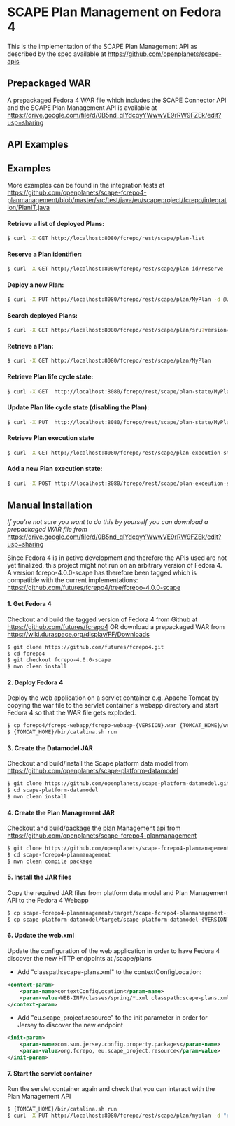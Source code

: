 SCAPE Plan Management on Fedora 4 
=================================

This is the implementation of the SCAPE Plan Management API as described by the spec available at 
https://github.com/openplanets/scape-apis

Prepackaged WAR
---------------
A prepackaged Fedora 4 WAR file which includes the SCAPE Connector API and the SCAPE Plan Management API is available at https://drive.google.com/file/d/0B5nd_qlYdcqyYWwwVE9rRW9FZEk/edit?usp=sharing

API Examples
------------
Examples
--------
More examples can be found in the integration tests at https://github.com/openplanets/scape-fcrepo4-planmanagement/blob/master/src/test/java/eu/scapeproject/fcrepo/integration/PlanIT.java 


#### Retrieve a list of deployed Plans:

```bash
$ curl -X GET http://localhost:8080/fcrepo/rest/scape/plan-list
```


#### Reserve a Plan identifier:

```bash
$ curl -X GET http://localhost:8080/fcrepo/rest/scape/plan-id/reserve
```


#### Deploy a new Plan:

```bash
$ curl -X PUT http://localhost:8080/fcrepo/rest/scape/plan/MyPlan -d @/path/to/plato-plan.xml
```


#### Search deployed Plans:

```bash
$ curl -X GET http://localhost:8080/fcrepo/rest/scape/plan/sru?version=1&operation=searchRetrieve&query=*
```


#### Retrieve a Plan:

```bash
$ curl -X GET http://localhost:8080/fcrepo/rest/scape/plan/MyPlan
```


#### Retrieve Plan life cycle state:

```bash
$ curl -X GET  http://localhost:8080/fcrepo/rest/scape/plan-state/MyPlan
```


#### Update Plan life cycle state (disabling the Plan):

```bash
$ curl -X PUT  http://localhost:8080/fcrepo/rest/scape/plan-state/MyPlan/DISABLED
```


#### Retrieve Plan execution state
 
```bash
$ curl -X GET http://localhost:8080/fcrepo/rest/scape/plan-execution-state/MyPlan
```


#### Add a new Plan execution state:

```bash
$ curl -X POST http://localhost:8080/fcrepo/rest/scape/plan-exceution-state/MyPlan -d @/path/to/executionstate
```


Manual Installation
-------------------
_If you're not sure you want to do this by yourself you can download a prepackaged WAR file from_ https://drive.google.com/file/d/0B5nd_qlYdcqyYWwwVE9rRW9FZEk/edit?usp=sharing

Since Fedora 4 is in active development and therefore the APIs used are not yet finalized, this project might not run on an arbitrary version of Fedora 4.
A version fcrepo-4.0.0-scape has therefore been tagged which is compatible with the current implementations:
https://github.com/futures/fcrepo4/tree/fcrepo-4.0.0-scape

#### 1. Get Fedora 4

Checkout and build the tagged version of Fedora 4 from Github at https://github.com/futures/fcrepo4
OR download a prepackaged WAR from https://wiki.duraspace.org/display/FF/Downloads

```bash
$ git clone https://github.com/futures/fcrepo4.git
$ cd fcrepo4
$ git checkout fcrepo-4.0.0-scape
$ mvn clean install
```

#### 2. Deploy Fedora 4

Deploy the web application on a servlet container e.g. Apache Tomcat by copying the war file to the servlet container's webapp directory and start Fedora 4 so that the WAR file gets exploded.

```bash
$ cp fcrepo4/fcrepo-webapp/fcrepo-webapp-{VERSION}.war {TOMCAT_HOME}/webapps/fcrepo.war
$ {TOMCAT_HOME}/bin/catalina.sh run
```

#### 3. Create the Datamodel JAR

Checkout and build/install the Scape platform data model from  https://github.com/openplanets/scape-platform-datamodel

```bash
$ git clone https://github.com/openplanets/scape-platform-datamodel.git
$ cd scape-platform-datamodel
$ mvn clean install
```

#### 4. Create the Plan Management JAR

Checkout and build/package the plan Management api from https://github.com/openplanets/scape-fcrepo4-planmanagement

```bash
$ git clone https://github.com/openplanets/scape-fcrepo4-planmanagement.git
$ cd scape-fcrepo4-planmanagement
$ mvn clean compile package
```	

#### 5. Install the JAR files

Copy the required JAR files from platform data model and Plan Management API to the Fedora 4 Webapp

```bash
$ cp scape-fcrepo4-planmanagement/target/scape-fcrepo4-planmanagement-{VERSION}.jar {TOMCAT_HOME}/webapps/fcrepo/WEB-INF/lib/
$ cp scape-platform-datamodel/target/scape-platform-datamodel-{VERSION}.jar {TOMCAT_HOME}/webapps/fcrepo/WEB-INF/lib/
```
	
#### 6. Update the web.xml

Update the configuration of the web application in order to have Fedora 4 discover the new HTTP endpoints at /scape/plans

*  Add "classpath:scape-plans.xml" to the contextConfigLocation:

```xml
<context-param>
	<param-name>contextConfigLocation</param-name>
	<param-value>WEB-INF/classes/spring/*.xml classpath:scape-plans.xml</param-value>
</context-param>
```

*  Add "eu.scape_project.resource" to the init parameter in order for Jersey to discover the new endpoint

```xml
<init-param>
	<param-name>com.sun.jersey.config.property.packages</param-name>
	<param-value>org.fcrepo, eu.scape_project.resource</param-value>
</init-param>
```
#### 7. Start the servlet container

Run the servlet container again and check that you can interact with the Plan Management API

```bash
$ {TOMCAT_HOME}/bin/catalina.sh run
$ curl -X PUT http://localhost:8080/fcrepo/rest/scape/plan/myplan -d "empty-plan"
```

